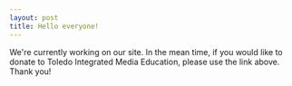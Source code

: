 ```yaml
---
layout: post
title: Hello everyone!
---
```

We're currently working on our site. 
In the mean time, if you would like to donate to Toledo Integrated Media Education, please use the link above. Thank you!
